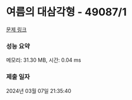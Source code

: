 # 여름의 대삼각형 - 49087/1 

[문제 링크](https://level.goorm.io/exam/49087/%EC%97%AC%EB%A6%84%EC%9D%98-%EB%8C%80%EC%82%BC%EA%B0%81%ED%98%95/quiz/1) 

### 성능 요약

메모리: 31.30 MB, 시간: 0.04 ms

### 제출 일자

2024년 03월 07일 21:35:40

